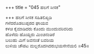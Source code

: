 +++
title = "045 ಹಲಗೆ ಸೀಸಕ"

+++
ಹಲಗೆ ಸೀಸಕ ಸಹಿತಲಿಖ್ಖಡಿ  
ಗಳೆದರೊಡಲುಪ್ಪರದ ಘಾಯವ  
ಕಳಚಿ ಕೈಮಾಡಿದರು ಕೊಂದು ಮುಂದುವರಿವರಿದು  
ಹೊಳೆದು ಹೊಯ್ದರು ಮಿಂಚಿನಂತಿರೆ  
ಬಲುಹು ಮಿಗೆ ಜವನಂತೆ ಬವರಿಯ  
ಲುಳಿಯ ಚೌಪಟ ಮಲ್ಲರೊದಗಿದರುಭಯಸೇನೆಯಲಿ      ॥45॥